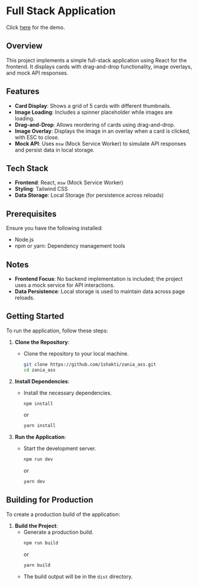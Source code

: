 # Full Stack Application
Click [here](https://main--zingy-tanuki-dd5a78.netlify.app/) for the demo.

## Overview

This project implements a simple full-stack application using React for the frontend. It displays cards with drag-and-drop functionality, image overlays, and mock API responses.

## Features

- **Card Display**: Shows a grid of 5 cards with different thumbnails.
- **Image Loading**: Includes a spinner placeholder while images are loading.
- **Drag-and-Drop**: Allows reordering of cards using drag-and-drop.
- **Image Overlay**: Displays the image in an overlay when a card is clicked, with ESC to close.
- **Mock API**: Uses `msw` (Mock Service Worker) to simulate API responses and persist data in local storage.

## Tech Stack

- **Frontend**: React, `msw` (Mock Service Worker)
- **Styling**: Tailwind CSS 
- **Data Storage**: Local Storage (for persistence across reloads)

## Prerequisites
Ensure you have the following installed:

- Node.js
- npm or yarn: Dependency management tools

## Notes

- **Frontend Focus**: No backend implementation is included; the project uses a mock service for API interactions.
- **Data Persistence**: Local storage is used to maintain data across page reloads.



## Getting Started

To run the application, follow these steps:

1. **Clone the Repository**:
   - Clone the repository to your local machine.
     ```bash
     git clone https://github.com/1shakti/zania_ass.git
     cd zania_ass
     ```

2. **Install Dependencies**:
   - Install the necessary dependencies.
     ```bash
     npm install
     ```
     or
     ```bash
     yarn install
     ```

3. **Run the Application**:
   - Start the development server.
     ```bash
     npm run dev
     ```
     or
     ```bash
     yarn dev
     ```


## Building for Production

To create a production build of the application:

1. **Build the Project**:
   - Generate a production build.
     ```bash
     npm run build
     ```
     or
     ```bash
     yarn build
     ```
   - The build output will be in the `dist` directory.


